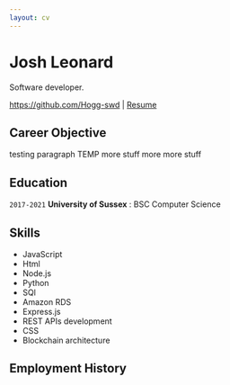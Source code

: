 ```yaml
---
layout: cv
---
```

# Josh Leonard
Software developer.

<div id="webaddress">
<a href="https://github.com/Hogg-swd">https://github.com/Hogg-swd</a>
| <a href="https://hogg-swd.github.io/markdown-cv/">Resume</a>
</div>

## Career Objective

testing paragraph TEMP more stuff more more stuff

## Education

`2017-2021`
**University of Sussex** : BSC Computer Science


## Skills

- JavaScript
- Html
- Node.js
- Python
- SQl
- Amazon RDS
- Express.js
- REST APIs development
- CSS
- Blockchain architecture

## Employment History

<!-- A list is also available [online](http://scholar.google.co.uk/citations?user=LTOTl0YAAAAJ) -->

<!-- ### Footer

Last updated: May 2013 -->



